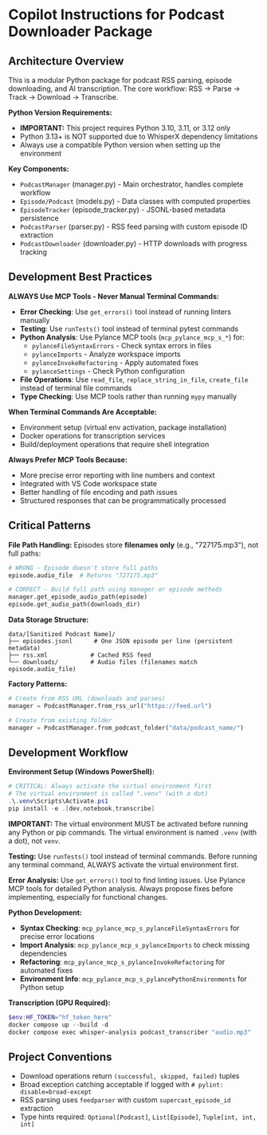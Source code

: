 # Copilot Instructions for Podcast Downloader Package

## Architecture Overview
This is a modular Python package for podcast RSS parsing, episode downloading, and AI transcription. The core workflow: RSS → Parse → Track → Download → Transcribe.

**Python Version Requirements:**
- **IMPORTANT:** This project requires Python 3.10, 3.11, or 3.12 only
- Python 3.13+ is NOT supported due to WhisperX dependency limitations
- Always use a compatible Python version when setting up the environment

**Key Components:**
- `PodcastManager` (manager.py) - Main orchestrator, handles complete workflow
- `Episode/Podcast` (models.py) - Data classes with computed properties  
- `EpisodeTracker` (episode_tracker.py) - JSONL-based metadata persistence
- `PodcastParser` (parser.py) - RSS feed parsing with custom episode ID extraction
- `PodcastDownloader` (downloader.py) - HTTP downloads with progress tracking

## Development Best Practices

**ALWAYS Use MCP Tools - Never Manual Terminal Commands:**
- **Error Checking**: Use `get_errors()` tool instead of running linters manually
- **Testing**: Use `runTests()` tool instead of terminal pytest commands
- **Python Analysis**: Use Pylance MCP tools (`mcp_pylance_mcp_s_*`) for:
  - `pylanceFileSyntaxErrors` - Check syntax errors in files
  - `pylanceImports` - Analyze workspace imports
  - `pylanceInvokeRefactoring` - Apply automated fixes
  - `pylanceSettings` - Check Python configuration
- **File Operations**: Use `read_file`, `replace_string_in_file`, `create_file` instead of terminal file commands
- **Type Checking**: Use MCP tools rather than running `mypy` manually

**When Terminal Commands Are Acceptable:**
- Environment setup (virtual env activation, package installation)
- Docker operations for transcription services
- Build/deployment operations that require shell integration

**Always Prefer MCP Tools Because:**
- More precise error reporting with line numbers and context
- Integrated with VS Code workspace state
- Better handling of file encoding and path issues
- Structured responses that can be programmatically processed

## Critical Patterns

**File Path Handling:**
Episodes store **filenames only** (e.g., "727175.mp3"), not full paths:
```python
# WRONG - Episode doesn't store full paths
episode.audio_file  # Returns "727175.mp3"

# CORRECT - Build full path using manager or episode methods
manager.get_episode_audio_path(episode)
episode.get_audio_path(downloads_dir)
```

**Data Storage Structure:**
```
data/[Sanitized Podcast Name]/
├── episodes.jsonl      # One JSON episode per line (persistent metadata)
├── rss.xml            # Cached RSS feed
└── downloads/         # Audio files (filenames match episode.audio_file)
```

**Factory Patterns:**
```python
# Create from RSS URL (downloads and parses)
manager = PodcastManager.from_rss_url("https://feed.url")

# Create from existing folder
manager = PodcastManager.from_podcast_folder("data/podcast_name/")
```

## Development Workflow

**Environment Setup (Windows PowerShell):**
```powershell
# CRITICAL: Always activate the virtual environment first
# The virtual environment is called ".venv" (with a dot)
.\.venv\Scripts\Activate.ps1
pip install -e .[dev,notebook,transcribe]
```

**IMPORTANT:** The virtual environment MUST be activated before running any Python or pip commands. The virtual environment is named `.venv` (with a dot), not `venv`.

**Testing:**
Use `runTests()` tool instead of terminal commands. Before running any terminal command, ALWAYS activate the virtual environment first.

**Error Analysis:**
Use `get_errors()` tool to find linting issues. Use Pylance MCP tools for detailed Python analysis. Always propose fixes before implementing, especially for functional changes.

**Python Development:**
- **Syntax Checking**: `mcp_pylance_mcp_s_pylanceFileSyntaxErrors` for precise error locations
- **Import Analysis**: `mcp_pylance_mcp_s_pylanceImports` to check missing dependencies
- **Refactoring**: `mcp_pylance_mcp_s_pylanceInvokeRefactoring` for automated fixes
- **Environment Info**: `mcp_pylance_mcp_s_pylancePythonEnvironments` for Python setup

**Transcription (GPU Required):**
```powershell
$env:HF_TOKEN="hf_token_here"
docker compose up --build -d
docker compose exec whisper-analysis podcast_transcriber "audio.mp3"
```

## Project Conventions
- Download operations return `(successful, skipped, failed)` tuples
- Broad exception catching acceptable if logged with `# pylint: disable=broad-except`
- RSS parsing uses `feedparser` with custom `supercast_episode_id` extraction
- Type hints required: `Optional[Podcast]`, `List[Episode]`, `Tuple[int, int, int]`
